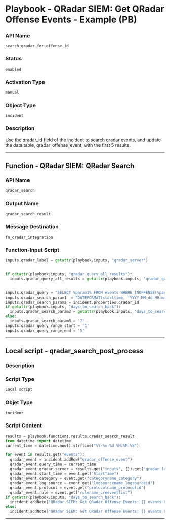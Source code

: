 <!--
    DO NOT MANUALLY EDIT THIS FILE
    THIS FILE IS AUTOMATICALLY GENERATED WITH resilient-sdk codegen
    Generated with resilient-sdk v49.1.51
-->

# Playbook - QRadar SIEM: Get QRadar Offense Events - Example (PB)

### API Name
`search_qradar_for_offense_id`

### Status
`enabled`

### Activation Type
`manual`

### Object Type
`incident`

### Description
Use the qradar_id field of the incident to search qradar events, and update the data table, qradar_offense_event, with the first 5 results.


---
## Function - QRadar SIEM: QRadar Search

### API Name
`qradar_search`

### Output Name
`qradar_search_result`

### Message Destination
`fn_qradar_integration`

### Function-Input Script
```python
inputs.qradar_label = getattr(playbook.inputs, "qradar_server")


if getattr(playbook.inputs, "qradar_query_all_results"):
  inputs.qradar_query_all_results = getattr(playbook.inputs, "qradar_query_all_results")

  
inputs.qradar_query = "SELECT %param1% FROM events WHERE INOFFENSE(%param2%) LAST %param3% Days"
inputs.qradar_search_param1  = "DATEFORMAT(starttime, 'YYYY-MM-dd HH:mm') as StartTime, CATEGORYNAME(category), LOGSOURCENAME(logsourceid), PROTOCOLNAME(protocolid), RULENAME(creeventlist)"
inputs.qradar_search_param2 = incident.properties.qradar_id
if getattr(playbook.inputs, "days_to_search_back"): 
  inputs.qradar_search_param3 = getattr(playbook.inputs, "days_to_search_back")
else:
  inputs.qradar_search_param3 = '7'
inputs.qradar_query_range_start = '1'
inputs.qradar_query_range_end = '5'

```

---

## Local script - qradar_search_post_process

### Description


### Script Type
`Local script`

### Objet Type
`incident`

### Script Content
```python
results = playbook.functions.results.qradar_search_result
from datetime import datetime
current_time = datetime.now().strftime("%Y-%m-%d %H:%M:%S")

for event in results.get("events"):
  qradar_event = incident.addRow("qradar_offense_event")
  qradar_event.query_time = current_time
  qradar_event.qradar_server = results.get("inputs", {}).get("qradar_label")
  qradar_event.start_time = event.get("StartTime")
  qradar_event.category = event.get("categoryname_category")
  qradar_event.log_source = event.get("logsourcename_logsourceid")
  qradar_event.protocol = event.get("protocolname_protocolid")
  qradar_event.rule = event.get("rulename_creeventlist")
if getattr(playbook.inputs, "days_to_search_back"):
  incident.addNote("QRadar SIEM: Get QRadar Offense Events: {} events have successfully been queried for the last {} days".format(len(results.get("events")), getattr(playbook.inputs,"days_to_search_back")))
else:
  incident.addNote("QRadar SIEM: Get QRadar Offense Events: {} events have successfully been queried for the last 7 days".format(len(results.get("events"))))


```

---
